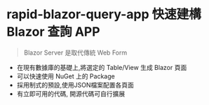 # rapid-blazor-query-app 快速建構 Blazor 查詢 APP

> Blazor Server 是取代傳統 Web Form

- 在現有數據庫的基礎上,將選定的 Table/View 生成 Blazor 頁面
- 可以快速使用 NuGet 上的 Package
- 採用制式的預設,使用JSON檔案配置各頁面
- 有立即可用的代碼, 開源代碼可自行擴展
